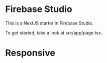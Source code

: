 # Firebase Studio

This is a NextJS starter in Firebase Studio.

To get started, take a look at src/app/page.tsx.
# Responsive
